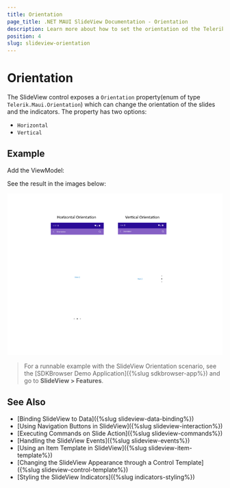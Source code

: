 ```yaml
---
title: Orientation
page_title: .NET MAUI SlideView Documentation - Orientation
description: Learn more about how to set the orientation od the Telerik UI for .NET MAUI SlideView control.
position: 4
slug: slideview-orientation
---
```


# Orientation 

The SlideView control exposes a `Orientation` property(enum of type `Telerik.Maui.Orientation`) which can change the orientation of the slides and the indicators. The property has two options:

* `Horizontal`
* `Vertical`

## Example

<snippet id='slideview-orientation-xaml' />

Add the ViewModel:

<snippet id='slideview-events-viewmodel' />

See the result in the images below:

![.NET MAUI SlideView IndicatorStyling](images/slideview-orientation.png)

> For a runnable example with the SlideView Orientation scenario, see the [SDKBrowser Demo Application]({%slug sdkbrowser-app%}) and go to **SlideView > Features**.

## See Also

- [Binding SlideView to Data]({%slug slideview-data-binding%})
- [Using Navigation Buttons in SlideView]({%slug slideview-interaction%})
- [Executing Commands on Slide Action]({%slug slideview-commands%})
- [Handling the SlideView Events]({%slug slideview-events%})
- [Using an Item Template in SlideView]({%slug slideview-item-template%})
- [Changing the SlideView Appearance through a Control Template]({%slug slideview-control-template%})
- [Styling the SlideView Indicators]({%slug indicators-styling%})
